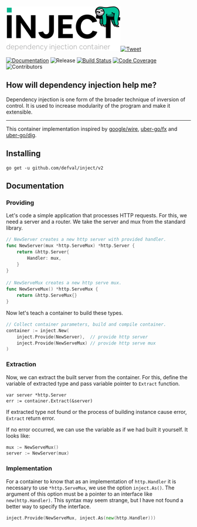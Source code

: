 <img width="312"
src="https://github.com/defval/inject/raw/master/logo.png">[![Tweet](https://img.shields.io/twitter/url/http/shields.io.svg?style=social)](https://twitter.com/intent/tweet?text=Dependency%20injection%20container%20for%20Golang&url=https://github.com/defval/inject&hashtags=golang,go,di,dependency-injection)

[![Documentation](https://img.shields.io/badge/godoc-reference-blue.svg?color=24B898&style=for-the-badge&logo=go&logoColor=ffffff)](https://godoc.org/github.com/defval/inject)
![Release](https://img.shields.io/github/tag/defval/inject.svg?label=release&color=24B898&logo=github&style=for-the-badge)
[![Build Status](https://img.shields.io/travis/defval/inject.svg?style=for-the-badge&logo=travis)](https://travis-ci.org/defval/inject)
[![Code Coverage](https://img.shields.io/codecov/c/github/defval/inject.svg?style=for-the-badge&logo=codecov)](https://codecov.io/gh/defval/inject)
![Contributors](https://img.shields.io/github/contributors/defval/inject.svg?style=for-the-badge)

## How will dependency injection help me?

Dependency injection is one form of the broader technique of inversion
of control. It is used to increase modularity of the program and make it
extensible.

--------

This container implementation inspired by
[google/wire](https://github.com/google/wire),
[uber-go/fx](https://github.com/uber-go/fx) and
[uber-go/dig](https://github.com/uber-go/dig).


## Installing

```shell
go get -u github.com/defval/inject/v2
```

## Documentation

### Providing

Let's code a simple application that processes HTTP requests. For this,
we need a server and a router. We take the server and mux from the
standard library.

```go
// NewServer creates a new http server with provided handler. 
func NewServer(mux *http.ServeMux) *http.Server {
	return &http.Server{
		Handler: mux,
	}
}

// NewServeMux creates a new http serve mux.
func NewServeMux() *http.ServeMux {
	return &http.ServeMux{}
}
```

Now let's teach a container to build these types.

```go
// Collect container parameters, build and compile container.
container := inject.New(
	inject.Provide(NewServer),  // provide http server
	inject.Provide(NewServeMux) // provide http serve mux
)
```

### Extraction

Now, we can extract the built server from the container. For this,
define the variable of extracted type and pass variable pointer to
`Extract` function.

```
var server *http.Server
err := container.Extract(&server)
```

If extracted type not found or the process of building instance cause
error, `Extract` return error.

If no error occurred, we can use the variable as if we had built it
yourself. It looks like:

```go
mux := NewServeMux()
server := NewServer(mux)
```

### Implementation

For a container to know that as an implementation of `http.Handler` it
is necessary to use `*http.ServeMux`, we use the option `inject.As()`.
The argument of this option must be a pointer to an interface like
`new(http.Handler)`. This syntax may seem strange, but I have not found
a better way to specify the interface.

```go
inject.Provide(NewServeMux, inject.As(new(http.Handler)))
```



